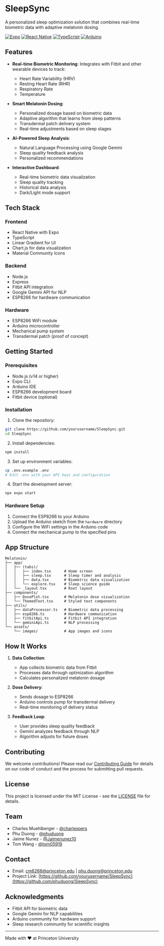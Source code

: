 # SleepSync

A personalized sleep optimization solution that combines real-time biometric data with adaptive melatonin dosing.

[![Expo](https://img.shields.io/badge/Expo-000?style=for-the-badge&logo=expo&logoColor=white)](https://expo.dev/)
[![React Native](https://img.shields.io/badge/React_Native-20232A?style=for-the-badge&logo=react&logoColor=61DAFB)](https://reactnative.dev/)
[![TypeScript](https://img.shields.io/badge/TypeScript-007ACC?style=for-the-badge&logo=typescript&logoColor=white)](https://www.typescriptlang.org/)
[![Arduino](https://img.shields.io/badge/Arduino-00979D?style=for-the-badge&logo=Arduino&logoColor=white)](https://www.arduino.cc/)

## Features

- **Real-time Biometric Monitoring**: Integrates with Fitbit and other wearable devices to track:

  - Heart Rate Variability (HRV)
  - Resting Heart Rate (RHR)
  - Respiratory Rate
  - Temperature

- **Smart Melatonin Dosing**:

  - Personalized dosage based on biometric data
  - Adaptive algorithm that learns from sleep patterns
  - Transdermal patch delivery system
  - Real-time adjustments based on sleep stages

- **AI-Powered Sleep Analysis**:

  - Natural Language Processing using Google Gemini
  - Sleep quality feedback analysis
  - Personalized recommendations

- **Interactive Dashboard**:
  - Real-time biometric data visualization
  - Sleep quality tracking
  - Historical data analysis
  - Dark/Light mode support

## Tech Stack

### Frontend

- React Native with Expo
- TypeScript
- Linear Gradient for UI
- Chart.js for data visualization
- Material Community Icons

### Backend

- Node.js
- Express
- Fitbit API integration
- Google Gemini API for NLP
- ESP8266 for hardware communication

### Hardware

- ESP8266 WiFi module
- Arduino microcontroller
- Mechanical pump system
- Transdermal patch (proof of concept)

## Getting Started

### Prerequisites

- Node.js (v14 or higher)
- Expo CLI
- Arduino IDE
- ESP8266 development board
- Fitbit device (optional)

### Installation

1. Clone the repository:

```bash
git clone https://github.com/yourusername/SleepSync.git
cd SleepSync
```

2. Install dependencies:

```bash
npm install
```

3. Set up environment variables:

```bash
cp .env.example .env
# Edit .env with your API keys and configuration
```

4. Start the development server:

```bash
npx expo start
```

### Hardware Setup

1. Connect the ESP8266 to your Arduino
2. Upload the Arduino sketch from the `hardware` directory
3. Configure the WiFi settings in the Arduino code
4. Connect the mechanical pump to the specified pins

## App Structure

```
Melatonin/
├── app/
│   ├── (tabs)/
│   │   ├── index.tsx      # Home screen
│   │   ├── sleep.tsx      # Sleep timer and analysis
│   │   ├── data.tsx       # Biometric data visualization
│   │   └── explore.tsx    # Sleep science guide
│   └── _layout.tsx        # Root layout
├── components/
│   ├── DosePlot.tsx       # Melatonin dose visualization
│   └── ThemedText.tsx     # Styled text components
├── utils/
│   ├── dataProcessor.ts   # Biometric data processing
│   ├── esp8266.ts         # Hardware communication
│   ├── fitbitApi.ts       # Fitbit API integration
│   └── geminiApi.ts       # NLP processing
└── assets/
    └── images/            # App images and icons
```

## How It Works

1. **Data Collection**:

   - App collects biometric data from Fitbit
   - Processes data through optimization algorithm
   - Calculates personalized melatonin dosage

2. **Dose Delivery**:

   - Sends dosage to ESP8266
   - Arduino controls pump for transdermal delivery
   - Real-time monitoring of delivery status

3. **Feedback Loop**:
   - User provides sleep quality feedback
   - Gemini analyzes feedback through NLP
   - Algorithm adjusts for future doses

## Contributing

We welcome contributions! Please read our [Contributing Guide](CONTRIBUTING.md) for details on our code of conduct and the process for submitting pull requests.

## License

This project is licensed under the MIT License - see the [LICENSE](LICENSE) file for details.

## Team

- Charles Muehlberger - [@charlespers](https://github.com/charlespers)
- Phu Duong - [@phuduong](https://github.com/phuduong)
- Jaime Nunez - [@Jaimenunez10](https://github.com/Jaimenunez10)
- Tom Wang - [@tom05919](https://github.com/tom05919)

## Contact

- Email: cm6268@princeton.edu | phu.duong@princeton.edu
- Project Link: [https://github.com/yourusername/SleepSync](https://github.com/phuduong/SleepSync)

## Acknowledgments

- Fitbit API for biometric data
- Google Gemini for NLP capabilities
- Arduino community for hardware support
- Sleep research community for scientific insights

---

Made with ❤️ at Princeton University
